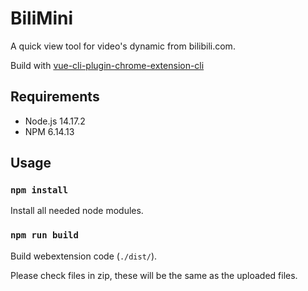 # BiliMini
A quick view tool for video's dynamic from bilibili.com.

Build with [vue-cli-plugin-chrome-extension-cli](https://github.com/sanyu1225/vue-cli-plugin-chrome-extension-cli) 


## Requirements
- Node.js 14.17.2
- NPM 6.14.13

## Usage

### `npm install`

Install all needed node modules.

### `npm run build`

Build webextension code (`./dist/`).

Please check files in zip, these will be the same as the uploaded files.